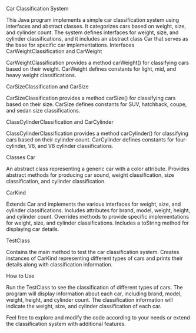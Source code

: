 Car Classification System

This Java program implements a simple car classification system using interfaces and abstract classes. It categorizes cars based on weight, size, and cylinder count. The system defines interfaces for weight, size, and cylinder classifications, and it includes an abstract class Car that serves as the base for specific car implementations.
Interfaces
CarWeightClassification and CarWeight

CarWeightClassification provides a method carWeight() for classifying cars based on their weight.
CarWeight defines constants for light, mid, and heavy weight classifications.

CarSizeClassification and CarSize

CarSizeClassification provides a method carSize() for classifying cars based on their size.
CarSize defines constants for SUV, hatchback, coupe, and sedan size classifications.

ClassCylinderClassification and CarCylinder

ClassCylinderClassification provides a method carCylinder() for classifying cars based on their cylinder count.
CarCylinder defines constants for four-cylinder, V6, and V8 cylinder classifications.

Classes
Car

An abstract class representing a generic car with a color attribute.
Provides abstract methods for producing car sound, weight classification, size classification, and cylinder classification.

CarKind

Extends Car and implements the various interfaces for weight, size, and cylinder classifications.
Includes attributes for brand, model, weight, height, and cylinder count.
Overrides methods to provide specific implementations for weight, size, and cylinder classifications.
Includes a toString method for displaying car details.

TestClass

Contains the main method to test the car classification system.
Creates instances of CarKind representing different types of cars and prints their details along with classification information.

How to Use

Run the TestClass to see the classification of different types of cars.
The program will display information about each car, including brand, model, weight, height, and cylinder count.
The classification information will indicate the weight, size, and cylinder classification of each car.

Feel free to explore and modify the code according to your needs or extend the classification system with additional features.
